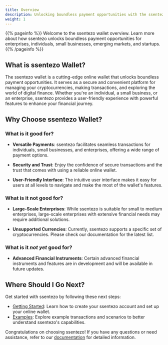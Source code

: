 ```yaml
---
title: Overview
description: Unlocking boundless payment opportunities with the ssentezo wallet.
weight: 1
---
```


{{% pageinfo %}}
Welcome to the ssentezo wallet overview. Learn more about how ssentezo unlocks boundless payment opportunities for enterprises, individuals, small businesses, emerging markets, and startups.
{{% /pageinfo %}}

## What is ssentezo Wallet?

The ssentezo wallet is a cutting-edge online wallet that unlocks boundless payment opportunities. It serves as a secure and convenient platform for managing your cryptocurrencies, making transactions, and exploring the world of digital finance. Whether you're an individual, a small business, or an enterprise, ssentezo provides a user-friendly experience with powerful features to enhance your financial journey.

## Why Choose ssentezo Wallet?

### What is it good for?

- **Versatile Payments**: ssentezo facilitates seamless transactions for individuals, small businesses, and enterprises, offering a wide range of payment options.

- **Security and Trust**: Enjoy the confidence of secure transactions and the trust that comes with using a reliable online wallet.

- **User-Friendly Interface**: The intuitive user interface makes it easy for users at all levels to navigate and make the most of the wallet's features.

### What is it not good for?

- **Large-Scale Enterprises**: While ssentezo is suitable for small to medium enterprises, large-scale enterprises with extensive financial needs may require additional solutions.

- **Unsupported Currencies**: Currently, ssentezo supports a specific set of cryptocurrencies. Please check our documentation for the latest list.

### What is it _not yet_ good for?

- **Advanced Financial Instruments**: Certain advanced financial instruments and features are in development and will be available in future updates.

## Where Should I Go Next?

Get started with ssentezo by following these next steps:

- [Getting Started](/docs/getting-started/): Learn how to create your ssentezo account and set up your online wallet.
- [Examples](/docs/examples/): Explore example transactions and scenarios to better understand ssentezo's capabilities.

Congratulations on choosing ssentezo! If you have any questions or need assistance, refer to our [documentation](https://docs.ssentezo-wallet.com) for detailed information.
